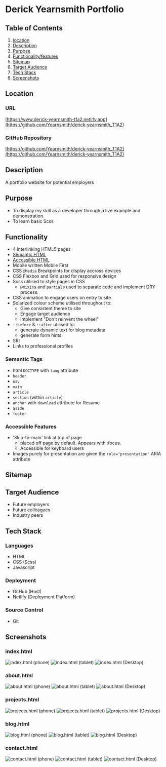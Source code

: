 # Derick Yearnsmith Portfolio

## Table of Contents

1. [location](#location)
1. [Description](#description)
1. [Purpose](#purpose)
1. [Functionality/features](#Functionality)
1. [Sitemap](#sitemap)
1. [Target Audience](#target-audience)
1. [Tech Stack](#tech-stack)
1. [Screenshots](#screenshots)


## Location

### URL

 [https://www.derick-yearnsmith-t1a2.netlify.app](https://github.com/Yearnsmith/derick-yearnsmith_T1A2)

### GitHub Repository

[https://github.com/Yearnsmith/derick-yearnsmith_T1A2](https://github.com/Yearnsmith/derick-yearnsmith_T1A2)

## Description

A portfolio website for potential employers

## Purpose

- To display my skill as a developer through a live example and demonstration.
- To learn basic Scss

## Functionality

- 4 interlinking HTML5 pages
- [Semantic HTML](#semantic-tags)
- [Accessible HTML](#accessible-features)
- Mobile written Mobile First
- CSS `@Media` Breakpoints for display accross devices
- CSS Flexbox and Grid used for responsive design
- Scss utilised to style pages in CSS
  - `@mixin`s and `partial`s used to separate code and implement DRY process.
- CSS animation to engage users on entry to site
- Solarized colour scheme utilised throughout to:
  - Give consistent theme to site
  - Engage target audience
  - Implement "Don't reinvent the wheel"
- `::before` & `::after` utilised to:
  - generate dynamic text for blog metadata
  - generate form hints
- SRI
- Links to professional profiles

### Semantic Tags

- html `DOCTYPE` with `lang` attribute
- `header`
- `nav`
- `main`
- `article`
- `section` (within `article`)
- `anchor` with `download` attribute for Resume
- `aside`
- `footer`

### Accessible Features

- 'Skip-to-main' link at top of page
  - placed off page by default. Appears with :focus.
  - Accessible for keyboard users
- Images purely for presentation are given the `role="presentation"` ARIA attribute

## Sitemap

## Target Audience

- Future employers
- Future colleagues
- Industry peers

## Tech Stack

### Languages

- HTML
- CSS (Scss)
- Javascript

### Deployment

- GitHub (Host)
- Netlify (Deployment Platform)

### Source Control
- Git

## Screenshots

### index.html

![index.html (phone)](docs/index_phone.png)
![index.html (tablet)](docs/index_tablet.png)
![index.html (Desktop)](docs/index_desktop.png)

### about.html

![about.html (phone)](docs/about_phone.png)
![about.html (tablet)](docs/about_tablet.png)
![about.html (Desktop)](docs/about_desktop.png)

### projects.html

![projects.html (phone)](docs/projects_phone.png)
![projects.html (tablet)](docs/projects_tablet.png)
![projects.html (Desktop)](docs/projects_desktop.png)

### blog.html

![blog.html (phone)](docs/blog_phone.png)
![blog.html (tablet)](docs/blog_tablet.png)
![blog.html (Desktop)](docs/blog_desktop.png)

### contact.html

![contact.html (phone)](docs/contact_phone.png)
![contact.html (tablet)](docs/contact_tablet.png)
![contact.html (Desktop)](docs/contact_desktop.png)